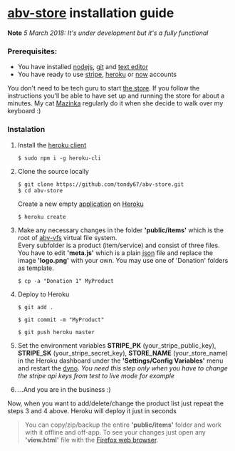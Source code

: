 # [abv-store](./README.md) installation guide

**Note** *5 March 2018: It's under development but it's a fully functional*
### Prerequisites:

* You have installed [nodejs](https://nodejs.org/en/download/), [git](https://git-scm.com/downloads) 
and [text editor](https://www.geany.org/)
* You have ready to use [stripe](https://stripe.com/), [heroku](https://heroku.com) or [now](https://zeit.co/now) accounts

You don't need to be tech guru to start [the store](./README.md). 
If you follow the instructions you'll be able to have set up and running the store for about a minutes.
My cat [Mazinka](https://www.youtube.com/watch?v=npbdoImToMU) regularly do it when she decide to walk over my keyboard :)

### Instalation

1. Install the [heroku client](https://www.npmjs.com/package/heroku-cli)

   `$ sudo npm i -g heroku-cli`

2. Clone the source locally

   `$ git clone https://github.com/tondy67/abv-store.git`  
   `$ cd abv-store`
   
   Create a new empty [application](https://devcenter.heroku.com/articles/creating-apps#creating-a-named-app) on [Heroku](https://devcenter.heroku.com/articles/git#creating-a-heroku-remote)

   `$ heroku create`

3. Make any necessary changes in the folder **'public/items'** which is the root of [abv-vfs](https://github.com/tondy67/abv-vfs) virtual file system.  
Every subfolder is a product (item/service) and consist of three files. You have to edit **'meta.js'** which is a plain [json](https://en.wikipedia.org/wiki/JSON) file and replace the image **'logo.png'** with your own. You may use one of 'Donation' folders as template.

   
   `$ cp -a "Donation 1" MyProduct`

4. Deploy to Heroku

   `$ git add .`

   `$ git commit -m "MyProduct"`

   `$ git push heroku master`

5. Set the environment variables **STRIPE_PK** (your_stripe_public_key), **STRIPE_SK** (your_stripe_secret_key), **STORE_NAME** (your_store_name)
in the Heroku dashboard under the **'Settings/Config Variables'** menu and restart the [dyno](https://www.heroku.com/dynos). *You need this step only when you have to change the stripe api keys from test to live mode for example*

   
6. ...And you are in the business :)

Now, when you want to add/delete/change the product list just repeat the steps 3 and 4 above.
Heroku will deploy it just in seconds

> You can copy/zip/backup the entire **'public/items'** folder and work with it offline and off-app. 
To see your changes just open any **'view.html'** file with the [Firefox web browser](https://www.mozilla.org/en-US/firefox/).
